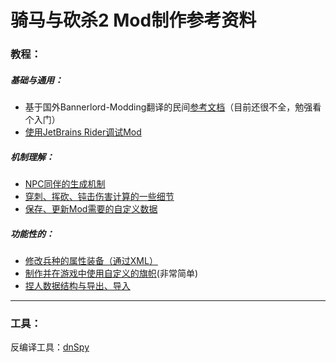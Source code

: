 # 骑马与砍杀2 Mod制作参考资料

### 教程：

##### 基础与通用：


+ 基于国外Bannerlord-Modding翻译的民间[参考文档](https://github.com/YiGu-Studio/Documentation)（目前还很不全，勉强看个入门）
+ [使用JetBrains Rider调试Mod](使用JetBrains%20Rider调试Mod.md) 

##### 机制理解：

- [NPC同伴的生成机制](NPC同伴的生成机制.md)
- [穿刺、挥砍、钝击伤害计算的一些细节](穿刺、挥砍、钝击伤害计算的一些细节.md)
- [保存、更新Mod需要的自定义数据](https://forums.taleworlds.com/index.php?threads/saving-mod-data-settings-thoughts.412611/)

##### 功能性的：

+ [修改兵种的属性装备（通过XML）](修改兵种的属性装备（通过XML）.md)
+ [制作并在游戏中使用自定义的旗帜](制作并在游戏中使用自定义的旗帜.md)(非常简单)
+ [捏人数据结构与导出、导入](捏人数据结构与导出、导入.md)

---

### 工具：

反编译工具：[dnSpy](https://github.com/0xd4d/dnSpy)
